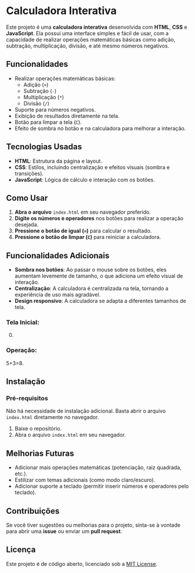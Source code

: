 # Calculadora Interativa

Este projeto é uma **calculadora interativa** desenvolvida com **HTML**, **CSS** e **JavaScript**. Ela possui uma interface simples e fácil de usar, com a capacidade de realizar operações matemáticas básicas como adição, subtração, multiplicação, divisão, e até mesmo números negativos.

## Funcionalidades

- Realizar operações matemáticas básicas:
  - Adição (`+`)
  - Subtração (`-`)
  - Multiplicação (`*`)
  - Divisão (`/`)
- Suporte para números negativos.
- Exibição de resultados diretamente na tela.
- Botão para limpar a tela (`C`).
- Efeito de sombra no botão e na calculadora para melhorar a interação.

## Tecnologias Usadas

- **HTML**: Estrutura da página e layout.
- **CSS**: Estilos, incluindo centralização e efeitos visuais (sombra e transições).
- **JavaScript**: Lógica de cálculo e interação com os botões.

## Como Usar

1. **Abra o arquivo** `index.html` em seu navegador preferido.
2. **Digite os números e operadores** nos botões para realizar a operação desejada.
3. **Pressione o botão de igual (`=`)** para calcular o resultado.
4. **Pressione o botão de limpar (`C`)** para reiniciar a calculadora.

## Funcionalidades Adicionais

- **Sombra nos botões**: Ao passar o mouse sobre os botões, eles aumentam levemente de tamanho, o que adiciona um efeito visual de interação.
- **Centralização**: A calculadora é centralizada na tela, tornando a experiência de uso mais agradável.
- **Design responsivo**: A calculadora se adapta a diferentes tamanhos de tela.

### Tela Inicial:

0.

### Operação:

5+3=8.

## Instalação

### Pré-requisitos

Não há necessidade de instalação adicional. Basta abrir o arquivo `index.html` diretamente no navegador.

1. Baixe o repositório.
2. Abra o arquivo `index.html` em seu navegador.

## Melhorias Futuras

- Adicionar mais operações matemáticas (potenciação, raiz quadrada, etc.).
- Estilizar com temas adicionais (como modo claro/escuro).
- Adicionar suporte a teclado (permitir inserir números e operadores pelo teclado).

## Contribuições

Se você tiver sugestões ou melhorias para o projeto, sinta-se à vontade para abrir uma **issue** ou enviar um **pull request**.

## Licença

Este projeto é de código aberto, licenciado sob a [MIT License](LICENSE).

